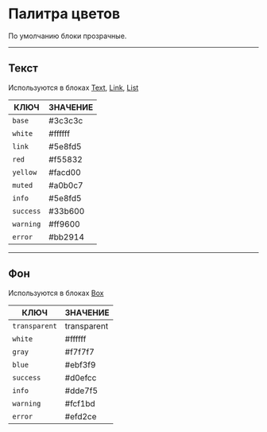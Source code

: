 [box]: packages/evokit-box/
[text]: packages/evokit-text/
[link]: packages/evokit-link/
[list]: packages/evokit-list/

# Палитра цветов

По умолчанию блоки прозрачные.

---

## Текст

Используются в блоках [Text][text], [Link][link], [List][list]

|   КЛЮЧ    | ЗНАЧЕНИЕ |
|-----------|----------|
| `base`    | #3c3c3c  |
| `white`   | #ffffff  |
| `link`    | #5e8fd5  |
| `red`     | #f55832  |
| `yellow`  | #facd00  |
| `muted`   | #a0b0c7  |
| `info`    | #5e8fd5  |
| `success` | #33b600  |
| `warning` | #ff9600  |
| `error`   | #bb2914  |

---

## Фон

Используются в блоках [Box][box]

|       КЛЮЧ        |  ЗНАЧЕНИЕ   |
|-------------------|-------------|
| `transparent`     | transparent |
| `white`           | #ffffff     |
| `gray`            | #f7f7f7     |
| `blue`            | #ebf3f9     |
| `success`         | #d0efcc     |
| `info`            | #dde7f5     |
| `warning`         | #fcf1bd     |
| `error`           | #efd2ce     |
